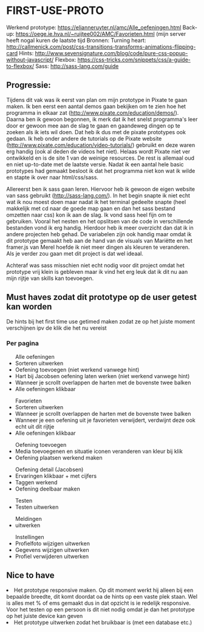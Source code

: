 <h1>FIRST-USE-PROTO</h1>

Werkend prototype: https://elianneruyter.nl/amc/Alle_oefeningen.html 
Back-up: https://oege.ie.hva.nl/~ruijtee002/AMC/Favorieten.html (mijn server heeft nogal kuren de laatste tijd 
Bronnen: 
Turning heart: http://callmenick.com/post/css-transitions-transforms-animations-flipping-card 
Hints: http://www.sevensignature.com/blog/code/pure-css-popup-without-javascript/ 
Flexbox: https://css-tricks.com/snippets/css/a-guide-to-flexbox/ 
Sass: http://sass-lang.com/guide

<h2>Progressie: </h2>

Tijdens dit vak was ik eerst van plan om mijn prototype in Pixate te gaan maken. Ik ben eerst een aantal demos gaan bekijken om te zien hoe het programma in elkaar zat (http://www.pixate.com/education/demos/). Daarna ben ik gewoon begonnen, ik merk dat ik het snelst programma's leer door er gewoon mee aan de slag te gaan en gaandeweg dingen op te zoeken als ik iets wil doen. Dat heb ik dus met de pixate prototypes ook gedaan. Ik heb onder andere de tutorials op de Pixate website (http://www.pixate.com/education/video-tutorials/) gebruikt en deze waren erg handig (ook al deden de videos het niet). Helaas wordt Pixate niet ver ontwikkeld en is de site 1 van de weinige resources. De rest is allemaal oud en niet up-to-date met de laatste versie. Nadat ik een aantal hele basic prototypes had gemaakt besloot ik dat het programma niet kon wat ik wilde en stapte ik over naar html/css/sass.

Allereerst ben ik sass gaan leren. Hiervoor heb ik gewoon de eigen website van sass gebruikt (http://sass-lang.com/). In het begin snapte ik niet echt wat ik nou moest doen maar nadat ik het terminal gedeelte snapte (heel makkelijk met cd naar de goede map gaan en dan het sass bestand omzetten naar css) kon ik aan de slag. Ik vond sass heel fijn om te gebruiken. Vooral het nesten en het opslitsen van de code in verschillende bestanden vond ik erg handig. Hierdoor heb ik meer overzicht dan dat ik in andere projecten heb gehad. De variabelen zijn ook handig maar omdat ik dit prototype gemaakt heb aan de hand van de visuals van Mariëtte en het framer.js van Merel hoefde ik niet meer dingen als kleuren te veranderen. Als je verder zou gaan met dit project is dat wel ideaal. 

Achteraf was sass misschien niet echt nodig voor dit project omdat het prototype vrij klein is gebleven maar ik vind het erg leuk dat ik dit nu aan mijn rijtje van skills kan toevoegen. 

<h2>Must haves zodat dit prototype op de user getest kan worden</h2>
De hints bij het first time use getimed maken zodat ze op het juiste moment verschijnen ipv de klik die het nu vereist

<h3>Per pagina </h3>
<ul> Alle oefeningen
<li>Sorteren uitwerken</li>
<li>Oefening toevoegen (niet werkend vanwege hint)</li>
<li>Hart bij Jacobsen oefening laten werken (niet werkend vanwege hint)</li>
<li>Wanneer je scrollt overlappen de harten met de bovenste twee balken</li>
<li>Alle oefeningen klikbaar</li>
</ul>
<ul> Favorieten
<li>Sorteren uitwerken</li>
<li>Wanneer je scrollt overlappen de harten met de bovenste twee balken</li>
<li>Wanneer je een oefening uit je favorieten verwijdert, verdwijnt deze ook echt uit dit rijtje</li>
<li>Alle oefeningen klikbaar</li>
</ul>
<ul> Oefening toevoegen
<li>Media toevoegenen en situatie iconen veranderen van kleur bij klik</li>
<li>Oefening plaatsen werkend maken</li>
</ul>
<ul> Oefening detail (Jacobsen)
<li>Ervaringen klikbaar + met cijfers</li>
<li>Taggen werkend</li>
<li>Oefening deelbaar maken</li>
</ul>
<ul> Testen
<li>Testen uitwerken</li>
</ul>
<ul> Meldingen
<li>uitwerken</li>
</ul>
<ul> Instellingen
<li>Profielfoto wijzigen uitwerken</li>
<li>Gegevens wijzigen uitwerken</li>
<li>Profiel verwijderen uitwerken</li>
</ul>

<h2>Nice to have</h2>
<li>Het prototype responsive maken. Op dit moment werkt hij alleen bij een bepaalde breedte, dit komt doordat oa de hints op een vaste plek staan. Wel is alles met % of ems gemaakt dus in dat opzicht is ie redelijk responsive. Voor het testen op een persoon is dit niet nodig omdat je dan het prototype op het juiste device kan geven</li>
<li>Het prototype uitwerken zodat het bruikbaar is (met een database etc.)</li>
